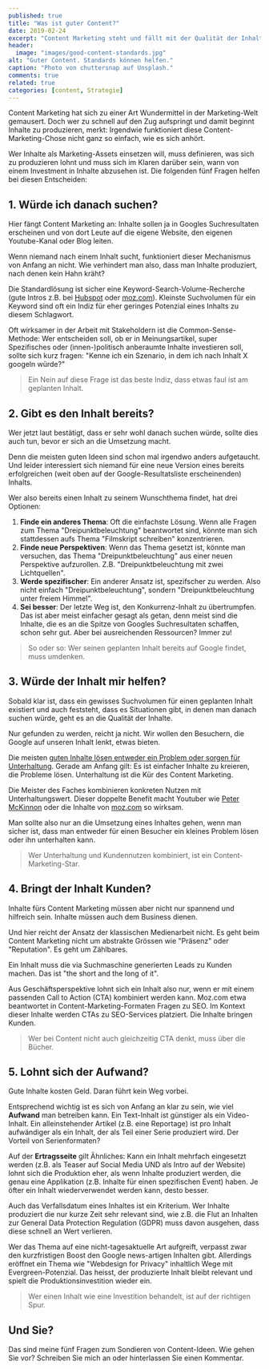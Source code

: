 ```yaml
---
published: true
title: "Was ist guter Content?"
date: 2019-02-24
excerpt: "Content Marketing steht und fällt mit der Qualität der Inhalte. Doch was genau macht guten Content aus? Wie immer kommt es darauf an. Aber: Diese fünf Fragen helfen die Spreu vom Weizen zu trennen."
header:
  image: "images/good-content-standards.jpg"
alt: "Guter Content. Standards können helfen."
caption: "Photo von chuttersnap auf Unsplash."
comments: true
related: true
categories: [content, Strategie]
---
```


Content Marketing hat sich zu einer Art Wundermittel in der Marketing-Welt gemausert. Doch wer zu schnell auf den Zug aufspringt und damit beginnt Inhalte zu produzieren, merkt: Irgendwie funktioniert diese Content-Marketing-Chose nicht ganz so einfach, wie es sich anhört.

Wer Inhalte als Marketing-Assets einsetzen will, muss definieren, was sich zu produzieren lohnt und muss sich im Klaren darüber sein, wann von einem Investment in Inhalte abzusehen ist. Die folgenden fünf Fragen helfen bei diesen Entscheiden:

## 1. Würde ich danach suchen?

Hier fängt Content Marketing an: Inhalte sollen ja in Googles Suchresultaten erscheinen und von dort Leute auf die eigene Website, den eigenen Youtube-Kanal oder Blog leiten. 

Wenn niemand nach einem Inhalt sucht, funktioniert dieser Mechanismus von Anfang an nicht. Wie verhindert man also, dass man Inhalte produziert, nach denen kein Hahn kräht?

Die Standardlösung ist sicher eine Keyword-Search-Volume-Recherche (gute Intros z.B. bei [Hubspot](https://blog.hubspot.com/marketing/how-to-do-keyword-research-ht) oder [moz.com](https://moz.com/beginners-guide-to-seo/keyword-research)). Kleinste Suchvolumen für ein Keyword sind oft ein Indiz für eher geringes Potenzial eines Inhalts zu diesem Schlagwort.

Oft wirksamer in der Arbeit mit Stakeholdern ist die Common-Sense-Methode: Wer entscheiden soll, ob er in Meinungsartikel, super Spezifisches oder (innen-)politisch anberaumte Inhalte investieren soll, sollte sich kurz fragen: "Kenne ich ein Szenario, in dem ich nach Inhalt X googeln würde?" 

> Ein Nein auf diese Frage ist das beste Indiz, dass etwas faul ist am geplanten Inhalt.

## 2. Gibt es den Inhalt bereits?

Wer jetzt laut bestätigt, dass er sehr wohl danach suchen würde, sollte dies auch tun, bevor er sich an die Umsetzung macht.

Denn die meisten guten Ideen sind schon mal irgendwo anders aufgetaucht. Und leider interessiert sich niemand für eine neue Version eines bereits erfolgreichen (weit oben auf der Google-Resultatsliste erscheinenden) Inhalts.

Wer also bereits einen Inhalt zu seinem Wunschthema findet, hat drei Optionen: 

1. **Finde ein anderes Thema**: Oft die einfachste Lösung. Wenn alle Fragen zum Thema "Dreipunktbeleuchtung" beantwortet sind, könnte man sich stattdessen aufs Thema "Filmskript schreiben" konzentrieren.
2. **Finde neue Perspektiven**: Wenn das Thema gesetzt ist, könnte man versuchen, das Thema "Dreipunktbeleuchtung" aus einer neuen Perspektive aufzurollen. Z.B. "Dreipunktbeleuchtung mit zwei Lichtquellen".
3. **Werde spezifischer**: Ein anderer Ansatz ist, spezifscher zu werden. Also nicht einfach "Dreipunktbeleuchtung", sondern "Dreipunktbeleuchtung unter freiem Himmel".
4. **Sei besser**: Der letzte Weg ist, den Konkurrenz-Inhalt zu übertrumpfen. Das ist aber meist einfacher gesagt als getan, denn meist sind die Inhalte, die es an die Spitze von Googles Suchresultaten schaffen, schon sehr gut. Aber bei ausreichenden Ressourcen? Immer zu! 

> So oder so: Wer seinen geplanten Inhalt bereits auf Google findet, muss umdenken. 

## 3. Würde der Inhalt mir helfen?

Sobald klar ist, dass ein gewisses Suchvolumen für einen geplanten Inhalt existiert und auch feststeht, dass es Situationen gibt, in denen man danach suchen würde, geht es an die Qualität der Inhalte.

Nur gefunden zu werden, reicht ja nicht. Wir wollen den Besuchern, die Google auf unseren Inhalt lenkt, etwas bieten. 

Die meisten [guten Inhalte lösen entweder ein Problem oder sorgen für Unterhaltung](/zwei-content-typen). Gerade am Anfang gilt: Es ist einfacher Inhalte zu kreieren, die Probleme lösen. Unterhaltung ist die Kür des Content Marketing.

Die Meister des Faches kombinieren konkreten Nutzen mit Unterhaltungswert. Dieser doppelte Benefit macht Youtuber wie [Peter McKinnon](https://www.youtube.com/channel/UC3DkFux8Iv-aYnTRWzwaiBA) oder die Inhalte von [moz.com](https://moz.com/blog/category/whiteboard-friday) so wirksam.

Man sollte also nur an die Umsetzung eines Inhaltes gehen, wenn man sicher ist, dass man entweder für einen Besucher ein kleines Problem lösen oder ihn unterhalten kann. 

> Wer Unterhaltung und Kundennutzen kombiniert, ist ein Content-Marketing-Star.


## 4. Bringt der Inhalt Kunden?

Inhalte fürs Content Marketing müssen aber nicht nur spannend und hilfreich sein. Inhalte müssen auch dem Business dienen.

Und hier reicht der Ansatz der klassischen Medienarbeit nicht. Es geht beim Content Marketing nicht um abstrakte Grössen wie "Präsenz" oder "Reputation". Es geht um Zählbares.

Ein Inhalt muss die via Suchmaschine generierten Leads zu Kunden machen. Das ist "the short and the long of it". 

Aus Geschäftsperspektive lohnt sich ein Inhalt also nur, wenn er mit einem passenden Call to Action (CTA) kombiniert werden kann. Moz.com etwa beantwortet in Content-Marketing-Formaten Fragen zu SEO. Im Kontext dieser Inhalte werden CTAs zu SEO-Services platziert. Die Inhalte bringen Kunden.

> Wer bei Content nicht auch gleichzeitig CTA denkt, muss über die Bücher.


## 5. Lohnt sich der Aufwand?

Gute Inhalte kosten Geld. Daran führt kein Weg vorbei.

Entsprechend wichtig ist es sich von Anfang an klar zu sein, wie viel **Aufwand** man betreiben kann. Ein Text-Inhalt ist günstiger als ein Video-Inhalt. Ein alleinstehender Artikel (z.B. eine Reportage) ist pro Inhalt aufwändiger als ein Inhalt, der als Teil einer Serie produziert wird. Der Vorteil von Serienformaten?

Auf der **Ertragsseite** gilt Ähnliches: Kann ein Inhalt mehrfach eingesetzt werden (z.B. als Teaser auf Social Media UND als Intro auf der Website) lohnt sich die Produktion eher, als wenn Inhalte produziert werden, die genau eine Applikation (z.B. Inhalte für einen spezifischen Event) haben. Je öfter ein Inhalt wiederverwendet werden kann, desto besser.

Auch das Verfallsdatum eines Inhaltes ist ein Kriterium. Wer Inhalte produziert die nur kurze Zeit sehr relevant sind, wie z.B. die Flut an Inhalten zur General Data Protection Regulation (GDPR) muss davon ausgehen, dass diese schnell an Wert verlieren. 

Wer das Thema auf eine nicht-tagesaktuelle Art aufgreift, verpasst zwar den kurzfristigen Boost den Google news-artigen Inhalten gibt. Allerdings eröffnet ein Thema wie "Webdesign for Privacy" inhaltlich Wege mit Evergreen-Potenzial. Das heisst, der produzierte Inhalt bleibt relevant und spielt die Produktionsinvestition wieder ein. 

> Wer einen Inhalt wie eine Investition behandelt, ist auf der richtigen Spur.

## Und Sie?

Das sind meine fünf Fragen zum Sondieren von Content-Ideen. Wie gehen Sie vor? Schreiben Sie mich an oder hinterlassen Sie einen Kommentar.

